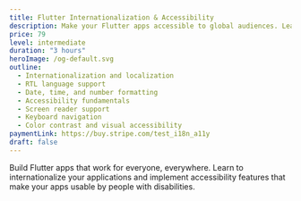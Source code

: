 ```yaml
---
title: Flutter Internationalization & Accessibility
description: Make your Flutter apps accessible to global audiences. Learn i18n, localization, and accessibility features for inclusive app design.
price: 79
level: intermediate
duration: "3 hours"
heroImage: /og-default.svg
outline:
  - Internationalization and localization
  - RTL language support
  - Date, time, and number formatting
  - Accessibility fundamentals
  - Screen reader support
  - Keyboard navigation
  - Color contrast and visual accessibility
paymentLink: https://buy.stripe.com/test_i18n_a11y
draft: false
---
```


Build Flutter apps that work for everyone, everywhere. Learn to internationalize your applications and implement accessibility features that make your apps usable by people with disabilities.